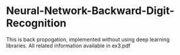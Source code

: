 # Neural-Network-Backward-Digit-Recognition
This is back propogation, implemented without using deep learning libraries. All related information available in ex3.pdf
